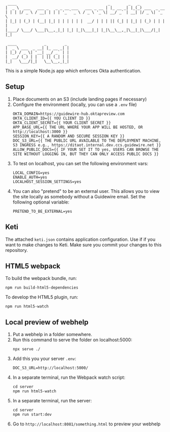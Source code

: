 ```
 ____                                        _        _   _
|  _ \  ___   ___ _   _ _ __ ___   ___ _ __ | |_ __ _| |_(_) ___  _ __
| | | |/ _ \ / __| | | | '_ ` _ \ / _ \ '_ \| __/ _` | __| |/ _ \| '_ \
| |_| | (_) | (__| |_| | | | | | |  __/ | | | || (_| | |_| | (_) | | | |
|____/ \___/ \___|\__,_|_| |_| |_|\___|_| |_|\__\__,_|\__|_|\___/|_| |_|

 ____            _        _
|  _ \ ___  _ __| |_ __ _| |
| |_) / _ \| '__| __/ _` | |
|  __/ (_) | |  | || (_| | |
|_|   \___/|_|   \__\__,_|_|
```

This is a simple Node.js app which enforces Okta authentication.

## Setup

1. Place documents on an S3 (include landing pages if necessary)
2. Configure the environment (locally, you can use a `.env` file)
   ```
   OKTA_DOMAIN=https://guidewire-hub.oktapreview.com
   OKTA_CLIENT_ID={{ YOU CLIENT ID }}
   OKTA_CLIENT_SECRET={{ YOUR CLIENT SECRET }}
   APP_BASE_URL={{ THE URL WHERE YOUR APP WILL BE HOSTED, OR http://localhost:3000 }}
   SESSION_KEY={{ A RANDOM AND SECURE SESSION KEY }}
   DOC_S3_URL={{ THE PUBLIC URL AVAILABLE TO THE DEPLOYMENT MACHINE, S3 INGRESS e.g., https://ditaot.internal.dev.ccs.guidewire.net }}
   ALLOW_PUBLIC_DOCS={{ IF YOUR SET IT TO yes, USERS CAN BROWSE THE SITE WITHOUT LOGGING IN, BUT THEY CAN ONLY ACCESS PUBLIC DOCS }}
   ```
3. To test on localhost, you can set the following environment vars:
   ```
   LOCAL_CONFIG=yes
   ENABLE_AUTH=yes
   LOCALHOST_SESSION_SETTINGS=yes
   ```
4. You can also "pretend" to be an external user. This
   allows you to view the site locally as somebody without
   a Guidewire email. Set the following optional variable:
   ```
   PRETEND_TO_BE_EXTERNAL=yes
   ```

## Keti

The attached `keti.json` contains application configuration. Use if if you want to make changes to Keti. Make sure you commit your changes to this repository.

## HTML5 webpack

To build the webpack bundle, run:

```
npm run build-html5-dependencies
```

To develop the HTML5 plugin, run:

```
npm run html5-watch
```

## Local preview of webhelp

1. Put a webhelp in a folder somewhere.
1. Run this command to serve the folder on localhost:5000:
   ```
   npx serve ./
   ```
1. Add this you your server `.env`:
   ```
   DOC_S3_URL=http://localhost:5000/
   ```
1. In a separate terminal, run the Webpack watch script:
   ```
   cd server
   npm run html5-watch
   ```
1. In a separate terminal, run the server:
   ```
   cd server
   npm run start:dev
   ```
1. Go to `http://localhost:8081/something.html` to preview your webhelp
